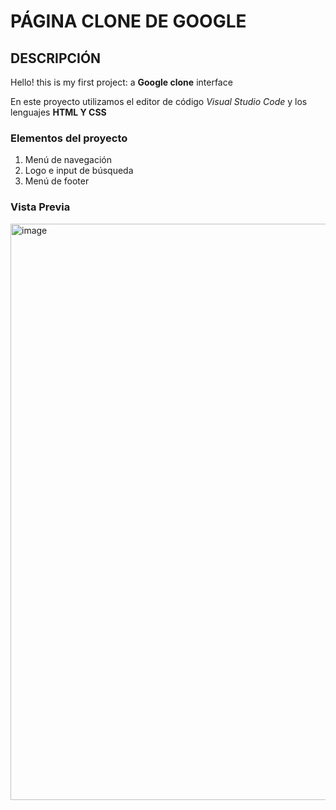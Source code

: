 # PÁGINA CLONE DE GOOGLE
## DESCRIPCIÓN

Hello! this is my first project: a **Google clone** interface

En este proyecto utilizamos el editor de código *Visual Studio Code* y los lenguajes **HTML Y CSS**

### Elementos del proyecto
<ol>
  <li> Menú de navegación </li>
  <li> Logo e input de búsqueda </li>
  <li> Menú de footer</li>
</ol>

### Vista Previa
<img width="922" alt="image" src="https://github.com/lillyls/Google-clone/assets/151888503/e751a8db-3766-4c4d-b871-0ac846ca4380">

